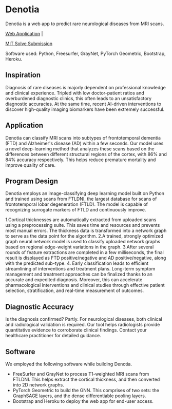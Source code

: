 # Denotia
Denotia is a web app to predict rare neurological diseases from MRI scans.

[Web Application](https://denotia.herokuapp.com/) | 

[MIT Solve Submission](https://solve.mit.edu/challenges/horizonprize/solutions/51857)

Software used: Python, Freesurfer, GrayNet, PyTorch Geometric, Bootstrap, Heroku.

## Inspiration
Diagnosis of rare diseases is majorly dependent on professional knowledge and clinical experience. Tripled with low doctor-patient ratios and overburdened diagnostic clinics, this often leads to an unsatisfactory diagnostic accuracies. At the same time, recent AI-driven interventions to discover high-quality imaging biomarkers have been extremely successful.

## Application
Denotia can classify MRI scans into subtypes of frontotemporal dementia (FTD) and Alzheimer's disease (AD) within a few seconds. Our model uses a novel deep-learning method that analyzes these scans based on the differences between different structural regions of the cortex, with 86% and 84% accuracy respectively. This helps reduce premature mortality and improve quality of care.

## Program Design
Denotia employs an image-classifying deep learning model built on Python and trained using scans from FTLDNI, the largest database for scans of frontotemporal lobar degeneration (FTLD). The model is capable of recognizing surrogate markers of FTLD and continuously improve.

1.Cortical thicknesses are automatically extracted from uploaded scans using a preprocessing suite. This saves time and resources and prevents most manual errors.
The thickness data is transformed into a network graph to serve as the data point for the algorithm.
2.A trained, strongly optimized graph neural network model is used to classify uploaded network graphs based on regional edge-weight variations in the graph.
3.After several rounds of feature extractions are completed in a few milliseconds, the final result is displayed as FTD positive/negative and AD positive/negative, along with the predicted sub-type.
4. Early classification leads to efficient streamlining of interventions and treatment plans. Long-term symptom management and treatment approaches can be finalized thanks to an accurate and expedited diagnosis. Moreover, this can accelerate pharmacological interventions and clinical studies through effective patient selection, stratification, and real-time measurement of outcomes.
## Diagnostic Accuracy
Is the diagnosis confirmed? Partly. For neurological diseases, both clinical and radiological validation is required. Our tool helps radiologists provide quantitative evidence to corroborate clinical findings. Contact your healthcare practitioner for detailed guidance.

## Software
We employed the following software while building Denotia.

- FreeSurfer and GrayNet to process T1-weighted MRI scans from FTLDNI. This helps extract the cortical thickness, and then converted into 2D network graphs.
- PyTorch Geometric to build the GNN. This comprises of two sets: the GraphSAGE layers, and the dense differentiable pooling layers.
- Bootstrap and Heroku to deploy the web app for end-user access.
